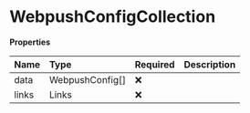 # WebpushConfigCollection

**Properties**

| Name  | Type            | Required | Description |
| :---- | :-------------- | :------- | :---------- |
| data  | WebpushConfig[] | ❌       |             |
| links | Links           | ❌       |             |
